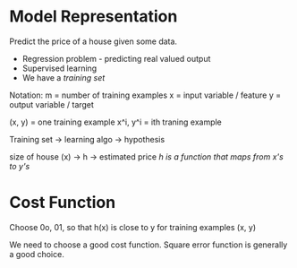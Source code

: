 # Model Representation
Predict the price of a house given some data. 

- Regression problem - predicting real valued output
- Supervised learning
- We have a *training set* 

Notation: 
m = number of training examples
x = input variable / feature
y = output variable / target

(x, y) = one training example
x^i, y^i = ith traning example

Training set -> learning algo -> hypothesis

size of house (x) -> h -> estimated price
_h is a function that maps from x's to y's_

# Cost Function

Choose 0o, 01, so that h(x) is close to y for training examples (x, y)

We need to choose a good cost function. Square error function is generally a good choice.
